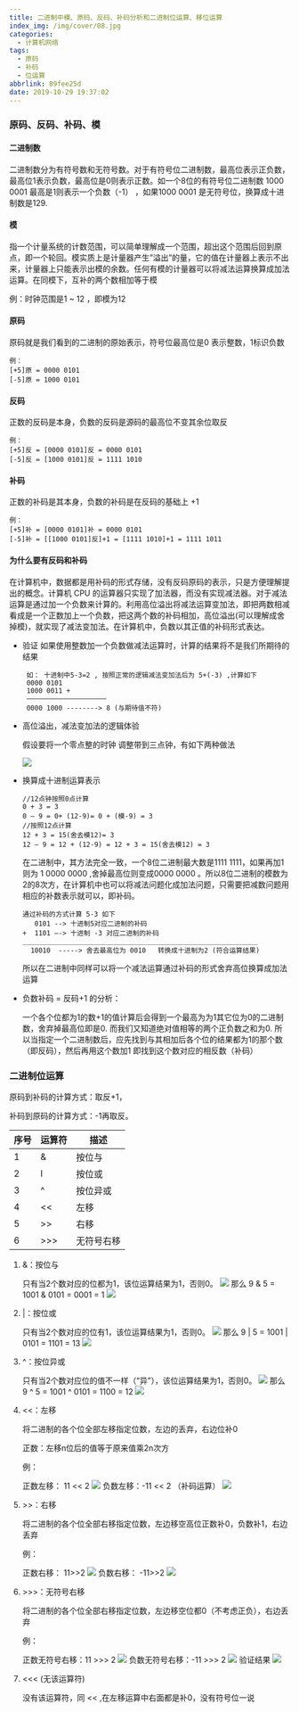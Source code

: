 ```yaml
---
title: 二进制中模、原码、反码、补码分析和二进制位运算、移位运算
index_img: /img/cover/08.jpg
categories:
  - 计算机网络
tags:
  - 原码
  - 补码
  - 位运算
abbrlink: 89fee25d
date: 2019-10-29 19:37:02
---
```

### 原码、反码、补码、模

#### 二进制数
二进制数分为有符号数和无符号数。对于有符号位二进制数，最高位表示正负数，最高位1表示负数，最高位是0则表示正数。如一个8位的有符号位二进制数 1000 0001 最高是1则表示一个负数（-1） ，如果1000 0001 是无符号位，换算成十进制数是129.
#### 模
指一个计量系统的计数范围，可以简单理解成一个范围，超出这个范围后回到原点，即一个轮回。模实质上是计量器产生”溢出”的量，它的值在计量器上表示不出来，计量器上只能表示出模的余数。任何有模的计量器可以将减法运算换算成加法运算。在同模下，互补的两个数相加等于模

例：时钟范围是1 ~ 12 ，即模为12
#### 原码
原码就是我们看到的二进制的原始表示，符号位最高位是0 表示整数，1标识负数
```text
例：
[+5]原 = 0000 0101
[-5]原 = 1000 0101
```
#### 反码
正数的反码是本身，负数的反码是源码的最高位不变其余位取反
```text
例：
[+5]反 = [0000 0101]反 = 0000 0101
[-5]反 = [1000 0101]反 = 1111 1010
```
#### 补码
正数的补码是其本身，负数的补码是在反码的基础上 +1
```text
例：
[+5]补 = [0000 0101]补 = 0000 0101
[-5]补 = [[1000 0101]反]+1 = [1111 1010]+1 = 1111 1011
```
#### 为什么要有反码和补码
在计算机中，数据都是用补码的形式存储，没有反码原码的表示，只是方便理解提出的概念。计算机 CPU 的运算器只实现了加法器，而没有实现减法器。对于减法运算是通过加一个负数来计算的。利用高位溢出将减法运算变加法，即把两数相减看成是一个正数加上一个负数，把这两个数的补码相加，高位溢出(可以理解成舍掉模)，就实现了减法变加法。在计算机中，负数以其正值的补码形式表达。
+ 验证
  如果使用整数加一个负数做减法运算时，计算的结果将不是我们所期待的结果
  ```text
   如： 十进制中5-3=2 , 按照正常的逻辑减法变加法后为 5+(-3) ,计算如下
   0000 0101
   1000 0011 +
   ————————————————————
   0000 1000 --------> 8 (与期待值不符)
  ```
+ 高位溢出，减法变加法的逻辑体验

  假设要将一个零点整的时钟 调整带到三点钟，有如下两种做法

  ![](1.png)

+ 换算成十进制运算表示
  
  ```text
  //12点钟按照0点计算
  0 + 3 = 3
  0 – 9 = 0+ (12-9)= 0 + (模-9) = 3   
  //按照12点计算
  12 + 3 = 15(舍去模12)= 3
  12 – 9 = 12 + (12-9) = 12 + 3 = 15(舍去模12) = 3 
  ```

  在二进制中，其方法完全一致，一个8位二进制最大数是1111 1111，如果再加1 则为 1 0000 0000 ,舍掉最高位则变成0000 0000 。所以8位二进制的模数为2的8次方，在计算机中也可以将减法问题化成加法问题，只需要把减数问题用相应的补数表示就可以，即补码。

  ```text
  通过补码的方式计算 5-3 如下
     0101 --> 十进制5对应二进制的补码
  +  1101 –-> 十进制 -3 对应二进制的补码 
  ___________________________________________________________
    10010  -----> 舍去最高位为 0010   转换成十进制为2 (符合运算结果)
  ```

  所以在二进制中同样可以将一个减法运算通过补码的形式舍弃高位换算成加法运算

+ 负数补码 = 反码+1 的分析：

  一个各个位都为1的数+1的值计算后会得到一个最高为为1其它位为0的二进制数，舍弃掉最高位即是0. 而我们又知道绝对值相等的两个正负数之和为0. 所以当指定一个二进制数后，应先找到与其相加后各个位的结果都为1的那个数（即反码），然后再用这个数加1 即找到这个数对应的相反数（补码）

### 二进制位运算

原码到补码的计算方式：取反+1，

补码到原码的计算方式：-1再取反。

| 序号| 	运算符	 |描述|
| --- |-------|--- |
|1	| &     |	按位与|
|2	| l     |	按位或|
|3	| ^	    |按位异或|
|4	| <<	   |左移|
|5	| \>>   |右移|
|6	| \>>>  |无符号右移|


1. &：按位与

    只有当2个数对应的位都为1，该位运算结果为1，否则0。
    ![](2.png)
    那么 9 & 5 = 1001 & 0101 = 0001 = 1
    ![](3.png)

2. |：按位或

    只有当2个数对应的位有1，该位运算结果为1，否则0。
    ![](4.png)
    那么 9 | 5 = 1001 | 0101 = 1101 = 13
    ![](5.png)

3. ^：按位异或

    只有当2个数对应位的值不一样（“异”），该位运算结果为1，否则0。
    ![](6.png)
    那么 9 ^ 5 = 1001 ^ 0101 = 1100 = 12
    ![](7.png)

4. <<：左移

    将二进制的各个位全部左移指定位数，左边的丢弃，右边位补0
    
    正数：左移n位后的值等于原来值乘2n次方
    
    例：
    
    正数左移： 11 << 2
    ![](8.png)
    负数左移：-11 << 2 （补码运算）
    ![](9.png)

5. \>\>：右移

    将二进制的各个位全部右移指定位数，左边移空高位正数补0，负数补1，右边丢弃
    
    例：
    
    正数右移： 11>>2
    ![](10.png)
    负数右移： -11>>2
    ![](11.png)

6. \>\>\>：无符号右移

    将二进制的各个位全部右移指定位数，左边移空位都0（不考虑正负），右边丢弃
    
    例：
    
    正数无符号右移：11 >>> 2
    ![](12.png)
    负数无符号右移：-11 >>> 2
    ![](13.png)
    验证结果
    ![](14.png)

7. <<< (无该运算符)

    没有该运算符，同 << ,在左移运算中右面都是补0，没有符号位一说